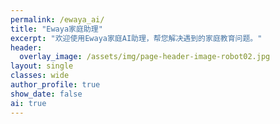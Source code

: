 ```yaml
---
permalink: /ewaya_ai/
title: "Ewaya家庭助理"
excerpt: "欢迎使用Ewaya家庭AI助理，帮您解决遇到的家庭教育问题。"
header:
  overlay_image: /assets/img/page-header-image-robot02.jpg
layout: single
classes: wide
author_profile: true
show_date: false
ai: true
---
```

